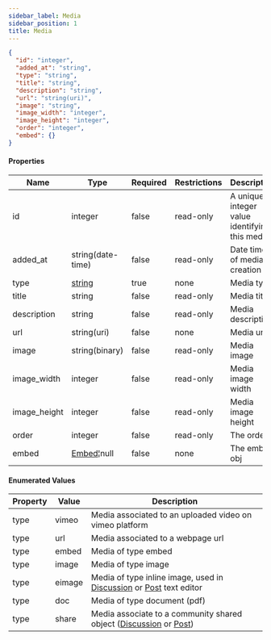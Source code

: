 ```yaml
---
sidebar_label: Media
sidebar_position: 1
title: Media
---
```


```json
{
  "id": "integer",
  "added_at": "string",
  "type": "string",
  "title": "string",
  "description": "string",
  "url": "string(uri)",
  "image": "string",
  "image_width": "integer",
  "image_height": "integer",
  "order": "integer",
  "embed": {}
}

```

#### Properties

| Name         | Type                                                            | Required | Restrictions | Description                                    |
|--------------|-----------------------------------------------------------------|----------|--------------|------------------------------------------------|
| id           | integer                                                         | false    | read-only    | A unique integer value identifying this  media |
| added_at     | string(date-time)                                               | false    | read-only    | Date time of media creation                    |
| type         | [string](/docs/apireference/v2/schemas/media#enumerated-values) | true     | none         | Media type                                     |
| title        | string                                                          | false    | read-only    | Media title                                    |
| description  | string                                                          | false    | read-only    | Media description                              |
| url          | string(uri)                                                     | false    | none         | Media url                                      |
| image        | string(binary)                                                  | false    | read-only    | Media image                                    |
| image_width  | integer                                                         | false    | read-only    | Media image width                              |
| image_height | integer                                                         | false    | read-only    | Media image     height                         |
| order        | integer                                                         | false    | read-only    | The order                                      |
| embed        | [Embed](/docs/apireference/v2/schemas/embed)¦null               | false    | none         | The embed obj                                  |

#### Enumerated Values

| Property | Value  | Description                                                                                                                                                             |
|----------|--------|-------------------------------------------------------------------------------------------------------------------------------------------------------------------------|
| type     | vimeo  | Media associated to an uploaded video on vimeo platform                                                                                                                 |
| type     | url    | Media associated to a webpage url                                                                                                                                       |
| type     | embed  | Media of type embed                                                                                                                                                     |
| type     | image  | Media of type image                                                                                                                                                     |
| type     | eimage | Media of type inline image, used in [Discussion](/docs/apireference/v2/discussion/get_all_discussions) or [Post](/docs/apireference/v2/post/get_all_posts)  text editor |
| type     | doc    | Media of type document (pdf)                                                                                                                                            |
| type     | share  | Media associate to a community shared object ([Discussion](/docs/apireference/v2/schemas/discussion) or [Post](/docs/apireference/v2/schemas/post))                     |
